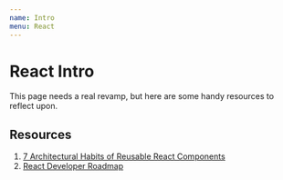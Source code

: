 ```yaml
---
name: Intro
menu: React
---
```


# React Intro

This page needs a real revamp, but here are some handy resources to reflect upon.

## Resources

1. [7 Architectural Habits of Reusable React Components](https://dmitripavlutin.com/7-architectural-attributes-of-a-reliable-react-component)
2. [React Developer Roadmap](https://github.com/adam-golab/react-developer-roadmap)

